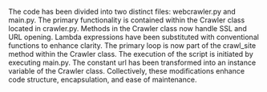 The code has been divided into two distinct files: webcrawler.py and main.py.
The primary functionality is contained within the Crawler class located in crawler.py.
Methods in the Crawler class now handle SSL and URL opening.
Lambda expressions have been substituted with conventional functions to enhance clarity.
The primary loop is now part of the crawl_site method within the Crawler class.
The execution of the script is initiated by executing main.py.
The constant url has been transformed into an instance variable of the Crawler class.
Collectively, these modifications enhance code structure, encapsulation, and ease of maintenance.
